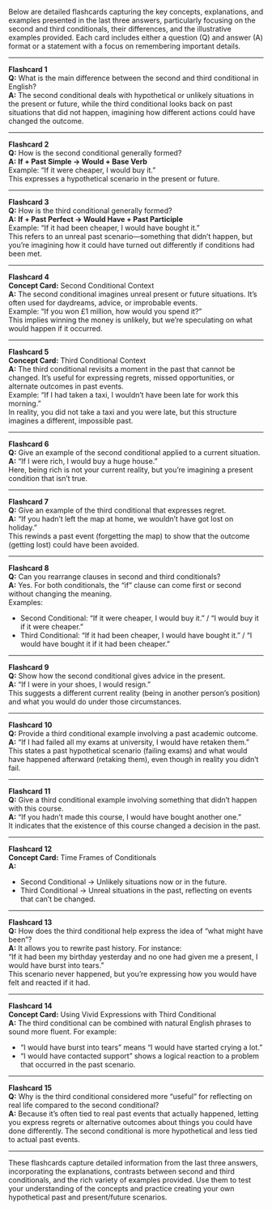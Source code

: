 Below are detailed flashcards capturing the key concepts, explanations, and examples presented in the last three answers, particularly focusing on the second and third conditionals, their differences, and the illustrative examples provided. Each card includes either a question (Q) and answer (A) format or a statement with a focus on remembering important details.

---

**Flashcard 1**  
**Q:** What is the main difference between the second and third conditional in English?  
**A:** The second conditional deals with hypothetical or unlikely situations in the present or future, while the third conditional looks back on past situations that did not happen, imagining how different actions could have changed the outcome.

---

**Flashcard 2**  
**Q:** How is the second conditional generally formed?  
**A:** **If + Past Simple → Would + Base Verb**  
Example: “If it were cheaper, I would buy it.”  
This expresses a hypothetical scenario in the present or future.

---

**Flashcard 3**  
**Q:** How is the third conditional generally formed?  
**A:** **If + Past Perfect → Would Have + Past Participle**  
Example: “If it had been cheaper, I would have bought it.”  
This refers to an unreal past scenario—something that didn’t happen, but you’re imagining how it could have turned out differently if conditions had been met.

---

**Flashcard 4**  
**Concept Card:** Second Conditional Context  
**A:** The second conditional imagines unreal present or future situations. It’s often used for daydreams, advice, or improbable events.  
Example: “If you won £1 million, how would you spend it?”  
This implies winning the money is unlikely, but we’re speculating on what would happen if it occurred.

---

**Flashcard 5**  
**Concept Card:** Third Conditional Context  
**A:** The third conditional revisits a moment in the past that cannot be changed. It’s useful for expressing regrets, missed opportunities, or alternate outcomes in past events.  
Example: “If I had taken a taxi, I wouldn’t have been late for work this morning.”  
In reality, you did not take a taxi and you were late, but this structure imagines a different, impossible past.

---

**Flashcard 6**  
**Q:** Give an example of the second conditional applied to a current situation.  
**A:** “If I were rich, I would buy a huge house.”  
Here, being rich is not your current reality, but you’re imagining a present condition that isn’t true.

---

**Flashcard 7**  
**Q:** Give an example of the third conditional that expresses regret.  
**A:** “If you hadn’t left the map at home, we wouldn’t have got lost on holiday.”  
This rewinds a past event (forgetting the map) to show that the outcome (getting lost) could have been avoided.

---

**Flashcard 8**  
**Q:** Can you rearrange clauses in second and third conditionals?  
**A:** Yes. For both conditionals, the “if” clause can come first or second without changing the meaning.  
Examples:

- Second Conditional: “If it were cheaper, I would buy it.” / “I would buy it if it were cheaper.”
- Third Conditional: “If it had been cheaper, I would have bought it.” / “I would have bought it if it had been cheaper.”

---

**Flashcard 9**  
**Q:** Show how the second conditional gives advice in the present.  
**A:** “If I were in your shoes, I would resign.”  
This suggests a different current reality (being in another person’s position) and what you would do under those circumstances.

---

**Flashcard 10**  
**Q:** Provide a third conditional example involving a past academic outcome.  
**A:** “If I had failed all my exams at university, I would have retaken them.”  
This states a past hypothetical scenario (failing exams) and what would have happened afterward (retaking them), even though in reality you didn’t fail.

---

**Flashcard 11**  
**Q:** Give a third conditional example involving something that didn’t happen with this course.  
**A:** “If you hadn’t made this course, I would have bought another one.”  
It indicates that the existence of this course changed a decision in the past.

---

**Flashcard 12**  
**Concept Card:** Time Frames of Conditionals  
**A:**

- Second Conditional → Unlikely situations now or in the future.
- Third Conditional → Unreal situations in the past, reflecting on events that can’t be changed.

---

**Flashcard 13**  
**Q:** How does the third conditional help express the idea of “what might have been”?  
**A:** It allows you to rewrite past history. For instance:  
“If it had been my birthday yesterday and no one had given me a present, I would have burst into tears.”  
This scenario never happened, but you’re expressing how you would have felt and reacted if it had.

---

**Flashcard 14**  
**Concept Card:** Using Vivid Expressions with Third Conditional  
**A:** The third conditional can be combined with natural English phrases to sound more fluent. For example:

- “I would have burst into tears” means “I would have started crying a lot.”
- “I would have contacted support” shows a logical reaction to a problem that occurred in the past scenario.

---

**Flashcard 15**  
**Q:** Why is the third conditional considered more “useful” for reflecting on real life compared to the second conditional?  
**A:** Because it’s often tied to real past events that actually happened, letting you express regrets or alternative outcomes about things you could have done differently. The second conditional is more hypothetical and less tied to actual past events.

---

These flashcards capture detailed information from the last three answers, incorporating the explanations, contrasts between second and third conditionals, and the rich variety of examples provided. Use them to test your understanding of the concepts and practice creating your own hypothetical past and present/future scenarios.